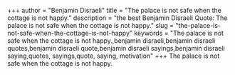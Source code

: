 +++
author = "Benjamin Disraeli"
title = "The palace is not safe when the cottage is not happy."
description = "the best Benjamin Disraeli Quote: The palace is not safe when the cottage is not happy."
slug = "the-palace-is-not-safe-when-the-cottage-is-not-happy"
keywords = "The palace is not safe when the cottage is not happy.,benjamin disraeli,benjamin disraeli quotes,benjamin disraeli quote,benjamin disraeli sayings,benjamin disraeli saying,quotes, sayings,quote, saying, motivation"
+++
The palace is not safe when the cottage is not happy.
